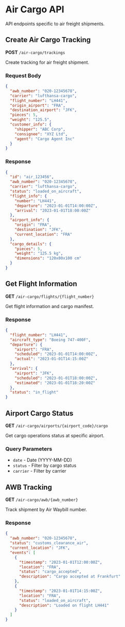 # Air Cargo API

API endpoints specific to air freight shipments.

## Create Air Cargo Tracking

**POST** `/air-cargo/trackings`

Create tracking for air freight shipment.

### Request Body

```json
{
  "awb_number": "020-12345678",
  "carrier": "lufthansa-cargo",
  "flight_number": "LH441",
  "origin_airport": "FRA",
  "destination_airport": "JFK",
  "pieces": 5,
  "weight": "125.5",
  "customer_info": {
    "shipper": "ABC Corp",
    "consignee": "XYZ Ltd",
    "agent": "Cargo Agent Inc"
  }
}
```

### Response

```json
{
  "id": "air_123456",
  "awb_number": "020-12345678",
  "carrier": "lufthansa-cargo",
  "status": "loaded_on_aircraft",
  "flight_info": {
    "number": "LH441",
    "departure": "2023-01-01T14:00:00Z",
    "arrival": "2023-01-01T18:00:00Z"
  },
  "airport_info": {
    "origin": "FRA",
    "destination": "JFK",
    "current_location": "FRA"
  },
  "cargo_details": {
    "pieces": 5,
    "weight": "125.5 kg",
    "dimensions": "120x80x100 cm"
  }
}
```

## Get Flight Information

**GET** `/air-cargo/flights/{flight_number}`

Get flight information and cargo manifest.

### Response

```json
{
  "flight_number": "LH441",
  "aircraft_type": "Boeing 747-400F",
  "departure": {
    "airport": "FRA",
    "scheduled": "2023-01-01T14:00:00Z",
    "actual": "2023-01-01T14:15:00Z"
  },
  "arrival": {
    "airport": "JFK", 
    "scheduled": "2023-01-01T18:00:00Z",
    "estimated": "2023-01-01T18:20:00Z"
  },
  "status": "in_flight"
}
```

## Airport Cargo Status

**GET** `/air-cargo/airports/{airport_code}/cargo`

Get cargo operations status at specific airport.

### Query Parameters

- `date` - Date (YYYY-MM-DD)
- `status` - Filter by cargo status
- `carrier` - Filter by carrier

## AWB Tracking

**GET** `/air-cargo/awb/{awb_number}`

Track shipment by Air Waybill number.

### Response

```json
{
  "awb_number": "020-12345678",
  "status": "customs_clearance_air",
  "current_location": "JFK",
  "events": [
    {
      "timestamp": "2023-01-01T12:00:00Z",
      "location": "FRA",
      "status": "cargo_accepted",
      "description": "Cargo accepted at Frankfurt"
    },
    {
      "timestamp": "2023-01-01T14:15:00Z", 
      "location": "FRA",
      "status": "loaded_on_aircraft",
      "description": "Loaded on flight LH441"
    }
  ]
}
```